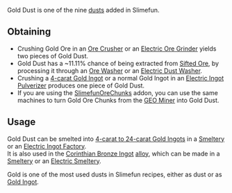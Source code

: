 Gold Dust is one of the nine [dusts](https://github.com/Slimefun/Slimefun4/wiki/Dusts) added in Slimefun.

## Obtaining

- Crushing Gold Ore in an [Ore Crusher](https://github.com/Slimefun/Slimefun4/wiki/Ore-Crusher) or an [Electric Ore Grinder](https://github.com/Slimefun/Slimefun4/wiki/Electric-Ore-Grinder) yields two pieces of Gold Dust.<br>
- Gold Dust has a ~11.11% chance of being extracted from [Sifted Ore](https://github.com/Slimefun/Slimefun4/wiki/Sifted-Ore), by processing it through an [Ore Washer](https://github.com/Slimefun/Slimefun4/wiki/Ore-Washer) or an [Electric Dust Washer](https://github.com/Slimefun/Slimefun4/wiki/Electric-Dust-Washer).
- Crushing a [4-carat Gold Ingot](https://github.com/Slimefun/Slimefun4/wiki/Gold-Ingot#Gold-Ingot-4-Carat)  or a normal Gold Ingot in an [Electric Ingot Pulverizer](https://github.com/Slimefun/Slimefun4/wiki/Electric-Ingot-Pulverizer) produces one piece of Gold Dust.
- If you are using the [SlimefunOreChunks](https://github.com/Slimefun/Slimefun4/wiki/Addons#official-addons) addon, you can use the same machines to turn Gold Ore Chunks from the [GEO Miner](https://github.com/Slimefun/Slimefun4/wiki/GEO-Miner) into Gold Dust.

## Usage
Gold Dust can be smelted into [4-carat to 24-carat Gold Ingots](https://github.com/Slimefun/Slimefun4/wiki/Gold-Ingot) in a [Smeltery](https://github.com/Slimefun/Slimefun4/wiki/Smeltery) or an [Electric Ingot Factory](https://github.com/Slimefun/Slimefun4/wiki/Electric-Ingot-Factory).<br> It is also used in the [Corinthian Bronze Ingot](https://github.com/Slimefun/Slimefun4/wiki/Corinthian-Bronze-Ingot) [alloy](https://github.com/Slimefun/Slimefun4/wiki/Ingots#Alloys), which can be made in a [Smeltery](https://github.com/Slimefun/Slimefun4/wiki/Smeltery) or an [Electric Smeltery](https://github.com/Slimefun/Slimefun4/wiki/Electric-Smeltery).

Gold is one of the most used dusts in Slimefun recipes, either as dust or as [Gold Ingot](https://github.com/Slimefun/Slimefun4/wiki/Gold-Ingot).
